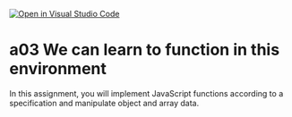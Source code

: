 [![Open in Visual Studio Code](https://classroom.github.com/assets/open-in-vscode-f059dc9a6f8d3a56e377f745f24479a46679e63a5d9fe6f495e02850cd0d8118.svg)](https://classroom.github.com/online_ide?assignment_repo_id=5816546&assignment_repo_type=AssignmentRepo)
# a03 We can learn to function in this environment
In this assignment, you will implement JavaScript functions according to a specification and manipulate object and array data.
